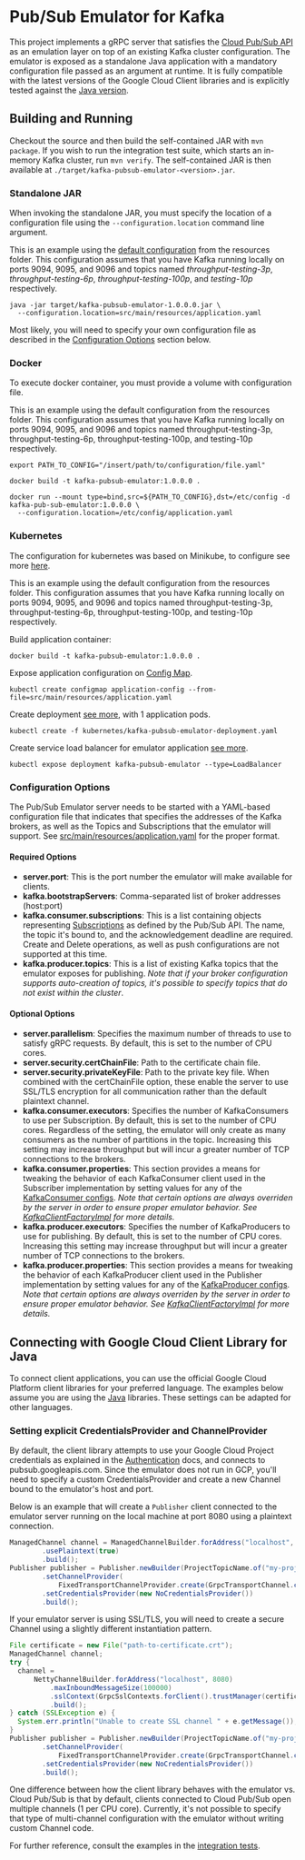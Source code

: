 # Pub/Sub Emulator for Kafka

This project implements a gRPC server that satisfies the [Cloud Pub/Sub 
API](https://cloud.google.com/pubsub/docs/reference/rpc/google.pubsub.v1#index) as an emulation 
layer on top of an existing Kafka cluster configuration. The emulator is exposed as a standalone
Java application with a mandatory configuration file passed as an argument at runtime. It is fully
compatible with the latest versions of the Google Cloud Client libraries and is explicitly tested
against the [Java version](https://googlecloudplatform.github.io/google-cloud-java/).

## Building and Running
Checkout the source and then build the self-contained JAR with `mvn package`. If you wish to run the
integration test suite, which starts an in-memory Kafka cluster, run `mvn verify`. 
The self-contained JAR is then available at `./target/kafka-pubsub-emulator-<version>.jar`.

### Standalone JAR
When invoking the standalone JAR, you must specify the location of a configuration file using
the `--configuration.location` command line argument.

This is an example using the [default configuration](./src/main/resources/application.yaml)
from the resources folder. This configuration assumes that you have Kafka running locally on ports
9094, 9095, and 9096 and topics named *throughput-testing-3p*, *throughput-testing-6p*, 
*throughput-testing-100p*, and *testing-10p* respectively.
```
java -jar target/kafka-pubsub-emulator-1.0.0.0.jar \
  --configuration.location=src/main/resources/application.yaml
```

Most likely, you will need to specify your own configuration file as described in the
 [Configuration Options](#configuration-options) section below.

### Docker

To execute docker container, you must provide a volume with configuration file.

This is an example using the default configuration from the resources folder. This configuration assumes that you have Kafka running locally on ports 9094, 9095, and 9096 and topics named throughput-testing-3p, throughput-testing-6p, throughput-testing-100p, and testing-10p respectively.

```
export PATH_TO_CONFIG="/insert/path/to/configuration/file.yaml"

docker build -t kafka-pubsub-emulator:1.0.0.0 .

docker run --mount type=bind,src=${PATH_TO_CONFIG},dst=/etc/config -d kafka-pub-sub-emulator:1.0.0.0 \
  --configuration.location=/etc/config/application.yaml
```

### Kubernetes

The configuration for kubernetes was based on Minikube, to configure see more [here](https://kubernetes.io/docs/tutorials/stateless-application/hello-minikube/).

This is an example using the default configuration from the resources folder. This configuration assumes that you have Kafka running locally on ports 9094, 9095, and 9096 and topics named throughput-testing-3p, throughput-testing-6p, throughput-testing-100p, and testing-10p respectively.

Build application container:
```
docker build -t kafka-pubsub-emulator:1.0.0.0 .
```
Expose application configuration on [Config Map](https://kubernetes.io/docs/tasks/configure-pod-container/configure-pod-configmap/).
```
kubectl create configmap application-config --from-file=src/main/resources/application.yaml 
```
Create deployment [see more](https://kubernetes.io/docs/concepts/workloads/controllers/deployment/), with 1 application pods. 
```
kubectl create -f kubernetes/kafka-pubsub-emulator-deployment.yaml
```
Create service load balancer for emulator application [see more](https://kubernetes.io/docs/tasks/access-application-cluster/create-external-load-balancer/). 
```
kubectl expose deployment kafka-pubsub-emulator --type=LoadBalancer
```

### Configuration Options
The Pub/Sub Emulator server needs to be started with a YAML-based configuration file that indicates
that specifies the addresses of the Kafka brokers, as well as the Topics and Subscriptions that
the emulator will support. See 
[src/main/resources/application.yaml](./src/main/resources/application.yaml) for the proper format.

#### Required Options
- **server.port**: This is the port number the emulator will make available for clients. 
- **kafka.bootstrapServers**: Comma-separated list of broker addresses (host:port)
- **kafka.consumer.subscriptions**: This is a list containing objects representing 
[Subscriptions](https://cloud.google.com/pubsub/docs/reference/rpc/google.pubsub.v1#google.pubsub.v1.Subscription)
as defined by the Pub/Sub API. The name, the topic it's bound to, and the acknowledgement deadline
are required. Create and Delete operations, as well as push configurations are not supported at this
time.
- **kafka.producer.topics**: This is a list of existing Kafka topics that the emulator exposes for
publishing. *Note that if your broker configuration supports auto-creation of topics, it's possible
to specify topics that do not exist within the cluster*.

#### Optional Options
- **server.parallelism**: Specifies the maximum number of threads to use to satisfy gRPC requests. 
By default, this is set to the number of CPU cores.
- **server.security.certChainFile**: Path to the certificate chain file.
- **server.security.privateKeyFile**: Path to the private key file. When combined with the 
certChainFile option, these enable the server to use SSL/TLS encryption for all communication rather
than the default plaintext channel.
- **kafka.consumer.executors**: Specifies the number of KafkaConsumers to use per Subscription. 
By default, this is set to the number of CPU cores. Regardless of the setting, the emulator will
only create as many consumers as the number of partitions in the topic. Increasing this setting may
increase throughput but will incur a greater number of TCP connections to the brokers.
- **kafka.consumer.properties**: This section provides a means for tweaking the behavior of each
KafkaConsumer client used in the Subscriber implementation by setting values for any of the 
[KafkaConsumer configs](https://kafka.apache.org/documentation/#consumerconfigs). *Note that certain
options are always overriden by the server in order to ensure proper emulator behavior. 
See [KafkaClientFactoryImpl](./src/main/java/com/google/cloud/partners/pubsub/kafka/KafkaClientFactoryImpl.java)
for more details.*
- **kafka.producer.executors**: Specifies the number of KafkaProducers to use for publishing. 
By default, this is set to the number of CPU cores. Increasing this setting may
increase throughput but will incur a greater number of TCP connections to the brokers.
- **kafka.producer.properties**: This section provides a means for tweaking the behavior of each
KafkaProducer client used in the Publisher implementation by setting values for any of the 
[KafkaProducer configs](https://kafka.apache.org/documentation/#producerconfigs). *Note that certain
options are always overriden by the server in order to ensure proper emulator behavior. 
See [KafkaClientFactoryImpl](./src/main/java/com/google/cloud/partners/pubsub/kafka/KafkaClientFactoryImpl.java)
for more details.*

## Connecting with Google Cloud Client Library for Java
To connect client applications, you can use the official Google Cloud Platform client libraries
for your preferred language. The examples below assume you are using the 
[Java](https://github.com/GoogleCloudPlatform/google-cloud-java/tree/master/google-cloud-pubsub) 
libraries. These settings can be adapted for other languages.

### Setting explicit CredentialsProvider and ChannelProvider
By default, the client library attempts to use your Google Cloud Project credentials as explained
in the [Authentication](https://github.com/GoogleCloudPlatform/google-cloud-java#authentication)
docs, and connects to pubsub.googleapis.com. Since the emulator does not run in GCP,
you'll need to specify a custom CredentialsProvider and create a new Channel bound to the emulator's
host and port.

Below is an example that will create a `Publisher` client connected to the emulator server running
on the local machine at port 8080 using a plaintext connection.

```java
ManagedChannel channel = ManagedChannelBuilder.forAddress("localhost", 8080)
        .usePlaintext(true)
        .build();
Publisher publisher = Publisher.newBuilder(ProjectTopicName.of("my-project", "my-topic")
        .setChannelProvider(
            FixedTransportChannelProvider.create(GrpcTransportChannel.create(channel)))
        .setCredentialsProvider(new NoCredentialsProvider())
        .build();
```

If your emulator server is using SSL/TLS, you will need to create a secure Channel using a slightly
different instantiation pattern.

```java
File certificate = new File("path-to-certificate.crt");
ManagedChannel channel;
try {
  channel =
      NettyChannelBuilder.forAddress("localhost", 8080)
          .maxInboundMessageSize(100000)
          .sslContext(GrpcSslContexts.forClient().trustManager(certificate).build())
          .build();
} catch (SSLException e) {
  System.err.println("Unable to create SSL channel " + e.getMessage());
}
Publisher publisher = Publisher.newBuilder(ProjectTopicName.of("my-project", "my-topic")
        .setChannelProvider(
            FixedTransportChannelProvider.create(GrpcTransportChannel.create(channel)))
        .setCredentialsProvider(new NoCredentialsProvider())
        .build();
```

One difference between how the client library behaves with the emulator vs. Cloud Pub/Sub is that
by default, clients connected to Cloud Pub/Sub open multiple channels (1 per CPU core). Currently,
it's not possible to specify that type of multi-channel configuration with the emulator without
writing custom Channel code.

For further reference, consult the examples in the [integration tests](./src/test/java/integration).

